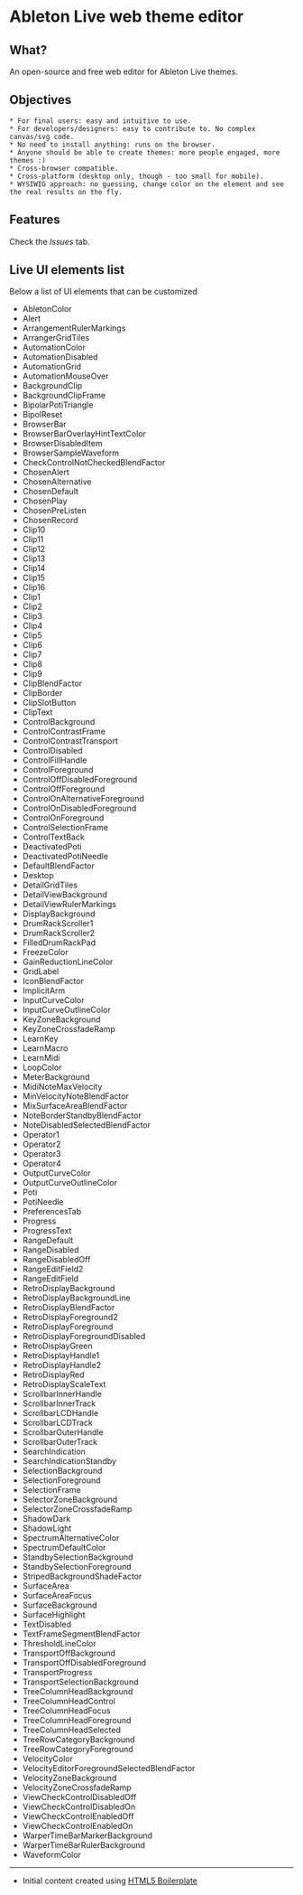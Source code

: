 # **Ableton Live** web theme editor

## What?

An open-source and free web editor for Ableton Live themes.

## Objectives

    * For final users: easy and intuitive to use.
    * For developers/designers: easy to contribute to. No complex canvas/svg code.
    * No need to install anything: runs on the browser.
    * Anyone should be able to create themes: more people engaged, more themes :)
    * Cross-browser compatible.
    * Cross-platform (desktop only, though - too small for mobile).
    * WYSIWIG approach: no guessing, change color on the element and see the real results on the fly.

## Features

Check the _Issues_ tab.

## Live UI elements list

Below a list of UI elements that can be customized

* AbletonColor
* Alert
* ArrangementRulerMarkings
* ArrangerGridTiles
* AutomationColor
* AutomationDisabled
* AutomationGrid
* AutomationMouseOver
* BackgroundClip
* BackgroundClipFrame
* BipolarPotiTriangle
* BipolReset
* BrowserBar
* BrowserBarOverlayHintTextColor
* BrowserDisabledItem
* BrowserSampleWaveform
* CheckControlNotCheckedBlendFactor
* ChosenAlert
* ChosenAlternative
* ChosenDefault
* ChosenPlay
* ChosenPreListen
* ChosenRecord
* Clip10
* Clip11
* Clip12
* Clip13
* Clip14
* Clip15
* Clip16
* Clip1
* Clip2
* Clip3
* Clip4
* Clip5
* Clip6
* Clip7
* Clip8
* Clip9
* ClipBlendFactor
* ClipBorder
* ClipSlotButton
* ClipText
* ControlBackground
* ControlContrastFrame
* ControlContrastTransport
* ControlDisabled
* ControlFillHandle
* ControlForeground
* ControlOffDisabledForeground
* ControlOffForeground
* ControlOnAlternativeForeground
* ControlOnDisabledForeground
* ControlOnForeground
* ControlSelectionFrame
* ControlTextBack
* DeactivatedPoti
* DeactivatedPotiNeedle
* DefaultBlendFactor
* Desktop
* DetailGridTiles
* DetailViewBackground
* DetailViewRulerMarkings
* DisplayBackground
* DrumRackScroller1
* DrumRackScroller2
* FilledDrumRackPad
* FreezeColor
* GainReductionLineColor
* GridLabel
* IconBlendFactor
* ImplicitArm
* InputCurveColor
* InputCurveOutlineColor
* KeyZoneBackground
* KeyZoneCrossfadeRamp
* LearnKey
* LearnMacro
* LearnMidi
* LoopColor
* MeterBackground
* MidiNoteMaxVelocity
* MinVelocityNoteBlendFactor
* MixSurfaceAreaBlendFactor
* NoteBorderStandbyBlendFactor
* NoteDisabledSelectedBlendFactor
* Operator1
* Operator2
* Operator3
* Operator4
* OutputCurveColor
* OutputCurveOutlineColor
* Poti
* PotiNeedle
* PreferencesTab
* Progress
* ProgressText
* RangeDefault
* RangeDisabled
* RangeDisabledOff
* RangeEditField2
* RangeEditField
* RetroDisplayBackground
* RetroDisplayBackgroundLine
* RetroDisplayBlendFactor
* RetroDisplayForeground2
* RetroDisplayForeground
* RetroDisplayForegroundDisabled
* RetroDisplayGreen
* RetroDisplayHandle1
* RetroDisplayHandle2
* RetroDisplayRed
* RetroDisplayScaleText
* ScrollbarInnerHandle
* ScrollbarInnerTrack
* ScrollbarLCDHandle
* ScrollbarLCDTrack
* ScrollbarOuterHandle
* ScrollbarOuterTrack
* SearchIndication
* SearchIndicationStandby
* SelectionBackground
* SelectionForeground
* SelectionFrame
* SelectorZoneBackground
* SelectorZoneCrossfadeRamp
* ShadowDark
* ShadowLight
* SpectrumAlternativeColor
* SpectrumDefaultColor
* StandbySelectionBackground
* StandbySelectionForeground
* StripedBackgroundShadeFactor
* SurfaceArea
* SurfaceAreaFocus
* SurfaceBackground
* SurfaceHighlight
* TextDisabled
* TextFrameSegmentBlendFactor
* ThresholdLineColor
* TransportOffBackground
* TransportOffDisabledForeground
* TransportProgress
* TransportSelectionBackground
* TreeColumnHeadBackground
* TreeColumnHeadControl
* TreeColumnHeadFocus
* TreeColumnHeadForeground
* TreeColumnHeadSelected
* TreeRowCategoryBackground
* TreeRowCategoryForeground
* VelocityColor
* VelocityEditorForegroundSelectedBlendFactor
* VelocityZoneBackground
* VelocityZoneCrossfadeRamp
* ViewCheckControlDisabledOff
* ViewCheckControlDisabledOn
* ViewCheckControlEnabledOff
* ViewCheckControlEnabledOn
* WarperTimeBarMarkerBackground
* WarperTimeBarRulerBackground
* WaveformColor

--------

* Initial content created using [HTML5 Boilerplate](https://html5boilerplate.com)
